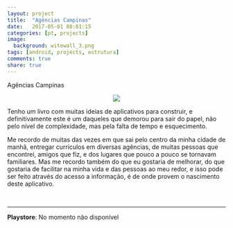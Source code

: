 ```yaml
---
layout: project
title:  "Agências Campinas"
date:   2017-05-01 08:01:15
categories: [pt, projects]
image:
  background: witewall_3.png
tags: [android, projects, estrutura]
comments: true
share: true
---
```


Agências Campinas
<br/>

<center>
    <img src="https://3.bp.blogspot.com/-pvCNKXoK4UU/Vm4hlWFN8bI/AAAAAAAAXnM/C11czpORVl0/s320/3.jpg">
</center>


Tenho um livro com muitas ideias de aplicativos para construir, e definitivamente este é um daqueles que demorou para sair do papel, não pelo nível de complexidade, mas pela falta de tempo e esquecimento.

Me recordo de muitas das vezes em que sai pelo centro da minha cidade de manhã, entregar currículos em diversas agências, de muitas pessoas que encontrei, amigos que fiz, e dos lugares que pouco a pouco se tornavam familiares. Mas me recordo também do que eu gostaria de melhorar, do que gostaria de facilitar na minha vida e das pessoas ao meu redor, e isso pode ser feito através do acesso a informação, é de onde provem o nascimento deste aplicativo.


<br/>
<hr/>
<b>Playstore</b>: No momento não disponível<br/>